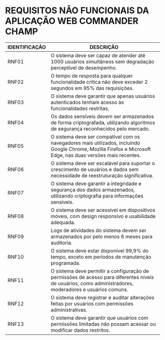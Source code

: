 # REQUISITOS NÃO FUNCIONAIS DA APLICAÇÃO WEB COMMANDER CHAMP

| IDENTIFICAÇÃO | DESCRIÇÃO |
|---------------|-----------|
| RNF01         | O sistema deve ser capaz de atender até 1000 usuários simultâneos sem degradação perceptível de desempenho. |
| RNF02         | O tempo de resposta para qualquer funcionalidade crítica não deve exceder 2 segundos em 95% das requisições. |
| RNF03         | O sistema deve garantir que apenas usuários autenticados tenham acesso às funcionalidades restritas. |
| RNF04         | Os dados sensíveis devem ser armazenados de forma criptografada, utilizando algoritmos de segurança reconhecidos pelo mercado. |
| RNF05         | O sistema deve ser compatível com os navegadores mais utilizados, incluindo Google Chrome, Mozilla Firefox e Microsoft Edge, nas duas versões mais recentes. |
| RNF06         | O sistema deve ser escalável para suportar o crescimento de usuários e dados sem necessidade de reestruturação significativa. |
| RNF07         | O sistema deve garantir a integridade e segurança dos dados armazenados, utilizando criptografia para informações sensíveis. |
| RNF08         | O sistema deve ser acessível em dispositivos móveis, com design responsivo e usabilidade adequada. |
| RNF09         | Logs de atividades do sistema devem ser armazenados por pelo menos 6 meses para auditoria. |
| RNF10         | O sistema deve estar disponível 99,9% do tempo, exceto em períodos de manutenção programada. |
| RNF11         | O sistema deve permitir a configuração de permissões de acesso para diferentes níveis de usuários, como administradores, moderadores e usuários comuns. |
| RNF12         | O sistema deve registrar e auditar alterações feitas por usuários com permissões administrativas. |
| RNF13         | O sistema deve garantir que usuários com permissões limitadas não possam acessar ou modificar dados restritos. |
